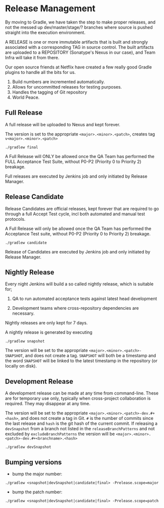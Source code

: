 # Release Management

By moving to Gradle, we have taken the step to make proper releases, and not the
messed up dev/master/stage/? branches where source is pushed straight into the
execution environment.

A RELEASE is one or more immutable artifacts that is built and strongly associated with a 
corresponding TAG in source control. The built artifacts are uploaded to a REPOSITORY
(Sonatype's Nexus in our case), and Team Infra will take it from there.

Our open source friends at Netflix have created a few really good Gradle plugins to
handle all the bits for us.

1. Build numbers are incremented automatically.
2. Allows for uncommitted releases for testing purposes.
3. Handles the tagging of Git repository
4. World Peace.


## Full Release
A full release will be uploaded to Nexus and kept forever.

The version is set to the appropriate `<major>.<minor>.<patch>`, creates 
tag `v<major>.<minor>.<patch>`

```./gradlew final```

A Full Release will ONLY be allowed once the QA Team has performed the FULL 
Acceptance Test Suite, without P0-P2 (Priority 0 to Priority 2) breakage.

Full releases are executed by Jenkins job and only initiated by Release Manager.

## Release Candidate
Release Candidates are official releases, kept forever that are required to go
through a full Accept Test cycle, incl both automated and manual test protocols.

A Full Release will only be allowed once the QA Team has performed the Acceptance
Test suite, without P0-P2 (Priority 0 to Priority 2) breakage.

```./gradlew candidate```

Release of Candidates are executed by Jenkins job and only initiated by Release 
Manager.

## Nightly Release
Every night Jenkins will build a so called nightly release, which is suitable for;

1. QA to run automated acceptance tests against latest head development

1. Development teams where cross-repository dependencies are necessary.

Nightly releases are only kept for 7 days.

A nightly release is generated by executing

```./gradlew snapshot```

The version will be set to the appropriate `<major>.<minor>.<patch>-SNAPSHOT`, 
and does not create a tag. `SNAPSHOT` will both be a timestamp and the word `SNAPSHOT`
will be linked to the latest timestamp in the repository (or locally on disk).

## Development Release

A development release can be made at any time from command-line. These are
for temporary use only, typically when cross-project collaboration is required.
They may disappear at any time.
 
The version will be set to the appropriate `<major>.<minor>.<patch>-dev.#+<hash>`, 
and does not create a tag in Git. `#` is the number of commits since the last release 
and `hash` is the git hash of the current commit. If releasing a `devSnapshot` from 
a branch not listed in the `releaseBranchPatterns` and not excluded by 
`excludeBranchPatterns` the version will be 
`<major>.<minor>.<patch>-dev.#+<branchname>.<hash>`

```./gradlew devSnapshot```


## Bumping versions

* bump the major number: 

```./gradlew <snapshot|devSnapshot|candidate|final> -Prelease.scope=major```

* bump the patch number: 

```./gradlew <snapshot|devSnapshot|candidate|final> -Prelease.scope=patch```

